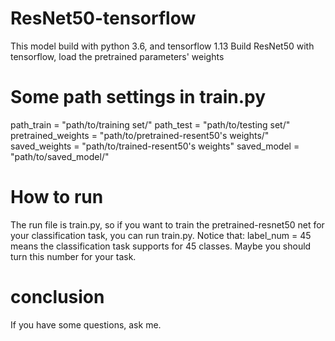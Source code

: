 # ResNet50-tensorflow
This model build with python 3.6, and tensorflow 1.13
Build ResNet50 with tensorflow, load the pretrained parameters' weights 

# Some path settings in train.py
path_train = "path/to/training set/" 
path_test = "path/to/testing set/"
pretrained_weights = "path/to/pretrained-resent50's weights/"
saved_weights = "path/to/trained-resent50's weights"
saved_model = "path/to/saved_model/"

# How to run
The run file is train.py, so if you want to train the pretrained-resnet50 net for your classification task, you can run train.py. Notice that:
label_num = 45 means the classification task supports for 45 classes. Maybe you should turn this number for your task.

# conclusion
If you have some questions, ask me.
